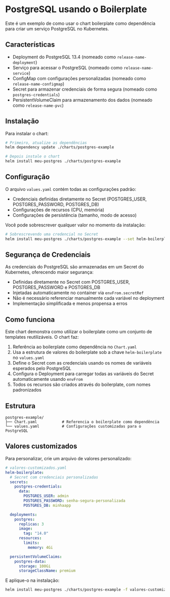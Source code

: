 # PostgreSQL usando o Boilerplate

Este é um exemplo de como usar o chart boilerplate como dependência para criar um serviço PostgreSQL no Kubernetes.

## Características

- Deployment do PostgreSQL 13.4 (nomeado como `release-name-deployment`)
- Serviço para acessar o PostgreSQL (nomeado como `release-name-service`)
- ConfigMap com configurações personalizadas (nomeado como `release-name-configmap`)
- Secret para armazenar credenciais de forma segura (nomeado como `postgres-credentials`)
- PersistentVolumeClaim para armazenamento dos dados (nomeado como `release-name-pvc`)

## Instalação

Para instalar o chart:

```bash
# Primeiro, atualize as dependências
helm dependency update ./charts/postgres-example

# Depois instale o chart
helm install meu-postgres ./charts/postgres-example
```

## Configuração

O arquivo `values.yaml` contém todas as configurações padrão:

- Credenciais definidas diretamente no Secret (POSTGRES_USER, POSTGRES_PASSWORD, POSTGRES_DB)
- Configurações de recursos (CPU, memória)
- Configurações de persistência (tamanho, modo de acesso)

Você pode sobrescrever qualquer valor no momento da instalação:

```bash
# Sobrescrevendo uma credencial no Secret
helm install meu-postgres ./charts/postgres-example --set helm-boilerplate.secrets.postgres-credentials.data.POSTGRES_PASSWORD=senhaSegura123
```

## Segurança de Credenciais

As credenciais do PostgreSQL são armazenadas em um Secret do Kubernetes, oferecendo maior segurança:

- Definidas diretamente no Secret com POSTGRES_USER, POSTGRES_PASSWORD e POSTGRES_DB
- Injetadas automaticamente no container via `envFrom.secretRef`
- Não é necessário referenciar manualmente cada variável no deployment
- Implementação simplificada e menos propensa a erros

## Como funciona

Este chart demonstra como utilizar o boilerplate como um conjunto de templates reutilizáveis. O chart faz:

1. Referência ao boilerplate como dependência no `Chart.yaml`
2. Usa a estrutura de valores do boilerplate sob a chave `helm-boilerplate` no `values.yaml`
3. Define o Secret com as credenciais usando os nomes de variáveis esperados pelo PostgreSQL
4. Configura o Deployment para carregar todas as variáveis do Secret automaticamente usando `envFrom`
5. Todos os recursos são criados através do boilerplate, com nomes padronizados

## Estrutura

```
postgres-example/
├── Chart.yaml           # Referencia o boilerplate como dependência
└── values.yaml          # Configurações customizadas para o PostgreSQL
```

## Valores customizados

Para personalizar, crie um arquivo de valores personalizado:

```yaml
# valores-customizados.yaml
helm-boilerplate:
  # Secret com credenciais personalizadas
  secrets:
    postgres-credentials:
      data:
        POSTGRES_USER: admin
        POSTGRES_PASSWORD: senha-segura-personalizada
        POSTGRES_DB: minhaapp

  deployments:
    postgres:
      replicas: 3
      image:
        tag: "14.0"
      resources:
        limits:
          memory: 4Gi

  persistentVolumeClaims:
    postgres-data:
      storage: 100Gi
      storageClassName: premium
```

E aplique-o na instalação:

```bash
helm install meu-postgres ./charts/postgres-example -f valores-customizados.yaml
``` 